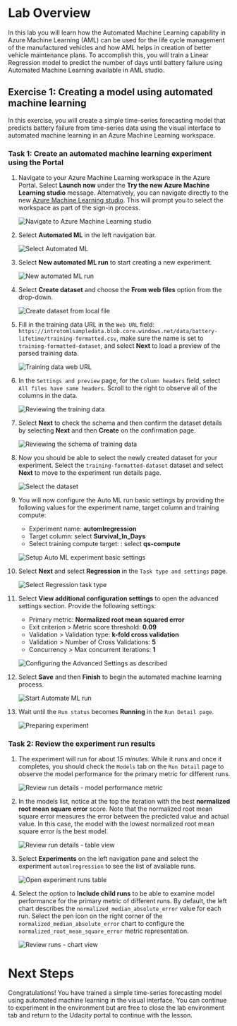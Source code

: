 # Lab Overview

In this lab you will learn how the Automated Machine Learning capability in Azure Machine Learning (AML) can be used for the life cycle management of the manufactured vehicles and how AML helps in creation of better vehicle maintenance plans. To accomplish this, you will train a Linear Regression model to predict the number of days until battery failure using Automated Machine Learning available in AML studio.

## Exercise 1: Creating a model using automated machine learning

In this exercise, you will create a simple time-series forecasting model that predicts battery failure from time-series data using the visual interface to automated machine learning in an Azure Machine Learning workspace.

### Task 1: Create an automated machine learning experiment using the Portal

1. Navigate to your Azure Machine Learning workspace in the Azure Portal. Select **Launch now** under the **Try the new Azure Machine Learning studio** message. Alternatively, you can navigate directly to the new [Azure Machine Learning studio](https://ml.azure.com/). This will prompt you to select the workspace as part of the sign-in process.

   ![Navigate to Azure Machine Learning studio](./images/01.png)

2. Select **Automated ML** in the left navigation bar.

   ![Select Automated ML](./images/02.png)

3. Select **New automated ML run** to start creating a new experiment.

   ![New automated ML run](./images/03.png)

4. Select **Create dataset** and choose the **From web files** option from the drop-down.

   ![Create dataset from local file](./images/04.png)

5. Fill in the training data URL in the `Web URL` field: `https://introtomlsampledata.blob.core.windows.net/data/battery-lifetime/training-formatted.csv`, make sure the name is set to `training-formatted-dataset`, and select **Next** to load a preview of the parsed training data.

   ![Training data web URL](./images/05.png)

6. In the `Settings and preview` page, for the `Column headers` field, select `All files have same headers`. Scroll to the right to observe all of the columns in the data.

   ![Reviewing the training data](./images/06.png)

7. Select **Next** to check the schema and then confirm the dataset details by selecting **Next** and then **Create** on the confirmation page.

   ![Reviewing the schema of training data](./images/07.png)

8. Now you should be able to select the newly created dataset for your experiment. Select the `training-formatted-dataset` dataset and select **Next** to move to the experiment run details page.

   ![Select the dataset](./images/08.png)

9. You will now configure the Auto ML run basic settings by providing the following values for the experiment name, target column and training compute:

   - Experiment name: **automlregression**
   - Target column: select **Survival_In_Days**
   - Select training compute target: : select **qs-compute**

   ![Setup Auto ML experiment basic settings](./images/09.png)

10. Select **Next** and select **Regression** in the `Task type and settings` page.

    ![Select Regression task type](./images/10.png)

11. Select **View additional configuration settings** to open the advanced settings section. Provide the following settings:

    - Primary metric: **Normalized root mean squared error**
    - Exit criterion > Metric score threshold: **0.09**
    - Validation > Validation type: **k-fold cross validation**
    - Validation > Number of Cross Validations: **5**
    - Concurrency > Max concurrent iterations: **1**

    ![Configuring the Advanced Settings as described](./images/11.png)

12. Select **Save** and then **Finish** to begin the automated machine learning process.

    ![Start Automate ML run](./images/12.png)

13. Wait until the `Run status` becomes **Running** in the `Run Detail page`.

    ![Preparing experiment](./images/13.png)

### Task 2: Review the experiment run results

1. The experiment will run for about _15 minutes_. While it runs and once it completes, you should check the `Models` tab on the `Run Detail` page to observe the model performance for the primary metric for different runs.

   ![Review run details - model performance metric](./images/14.png)

2. In the models list, notice at the top the iteration with the best **normalized root mean square error** score. Note that the normalized root mean square error measures the error between the predicted value and actual value. In this case, the model with the lowest normalized root mean square error is the best model.

   ![Review run details - table view](./images/15.png)

3. Select **Experiments** on the left navigation pane and select the experiment `automlregression` to see the list of available runs.

   ![Open experiment runs table](./images/16.png)

4. Select the option to **Include child runs** to be able to examine  model performance for the primary metric of different runs. By default, the left chart describes the `normalized_median_absolute_error` value for each run. Select the pen icon on the right corner of the `normalized_median_absolute_error` chart to configure the `normalized_root_mean_square_error` metric representation.

   ![Review runs - chart view](./images/17.png)

# Next Steps

Congratulations! You have trained a simple time-series forecasting model using automated machine learning in the visual interface. You can continue to experiment in the environment but are free to close the lab environment tab and return to the Udacity portal to continue with the lesson.